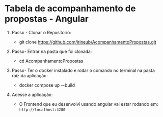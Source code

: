 # Tabela de acompanhamento de propostas - Angular
1. Passo - Clonar o Repositorio:
    - git clone https://github.com/irineub/AcompanhamentoPropostas.git
2. Passo- Entrar na pasta que foi clonada:
    - cd AcompanhamentoPropostas
3. Passo- Ter o docker instalado e rodar o comando no terminal na pasta raiz da aplicação:
    - docker compose up --build 
4. Acesse a aplicação:
   
    - O Frontend que eu desenvolvi usando angular vai estar rodando em: `http://localhost:4200`

  

